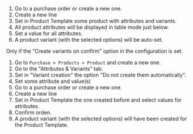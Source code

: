 1.  Go to a purchase order or create a new one.
2.  Create a new line
3.  Set in Product Template some product with attributes and variants.
4.  All product attributes will be displayed in table mode just below.
5.  Set a value for all attributes.
6.  A product variant (with the selected options) will be auto-set.

Only if the "Create variants on confirm" option in the configuration is
set.

1.  Go to `Purchase > Products > Product` and create a new one.
2.  Go to the "Attributes & Variants" tab.
3.  Set in "Variant creation" the option "Do not create them
    automatically".
4.  Set some attribute and value(s)
5.  Go to a purchase order or create a new one.
6.  Create a new line
7.  Set in Product Template the one created before and select values for
    attributes.
8.  Confirm orden.
9.  A product variant (with the selected options) will have been created
    for the Product Template.
